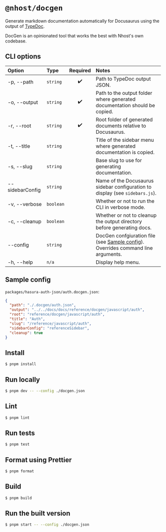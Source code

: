 # `@nhost/docgen`

Generate markdown documentation automatically for Docusaurus using the output of [TypeDoc](https://typedoc.org/).

DocGen is an opinionated tool that works the best with Nhost's own codebase.

## CLI options

| Option          | Type      | Required | Notes                                                                                              |
| :-------------- | :-------- | :------: | :------------------------------------------------------------------------------------------------- |
| -p, --path      | `string`  |    ✔️    | Path to TypeDoc output JSON.                                                                       |
| -o, --output    | `string`  |    ✔️    | Path to the output folder where generated documentation should be copied.                          |
| -r, --root      | `string`  |    ✔️    | Root folder of generated documents relative to Docusaurus.                                         |
| -t, --title     | `string`  |          | Title of the sidebar menu where generated documentation is copied.                                 |
| -s, --slug      | `string`  |          | Base slug to use for generating documentation.                                                     |
| --sidebarConfig | `string`  |          | Name of the Docusaurus sidebar configuration to display (see `sidebars.js`).                       |
| -v, --verbose   | `boolean` |          | Whether or not to run the CLI in verbose mode.                                                     |
| -c, --cleanup   | `boolean` |          | Whether or not to cleanup the output directory before generating docs.                             |
| --config        | `string`  |          | DocGen confgiuration file (see [Sample config](#sample-config)). Overrides command line arguments. |
| -h, --help      | `n/a`     |          | Display help menu.                                                                                 |

## Sample config

`packages/hasura-auth-json/auth.docgen.json`:

```json
{
  "path": "./.docgen/auth.json",
  "output": "../../docs/docs/reference/docgen/javascript/auth",
  "root": "reference/docgen/javascript/auth",
  "title": "Auth",
  "slug": "/reference/javascript/auth",
  "sidebarConfig": "referenceSidebar",
  "cleanup": true
}
```

## Install

```bash
$ pnpm install
```

## Run locally

```bash
$ pnpm dev -- --config ./docgen.json
```

## Lint

```bash
$ pnpm lint
```

## Run tests

```bash
$ pnpm test
```

## Format using Prettier

```bash
$ pnpm format
```

## Build

```bash
$ pnpm build
```

## Run the built version

```bash
$ pnpm start -- --config ./docgen.json
```

